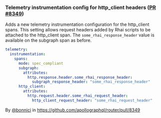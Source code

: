 ### Telemetry instrumentation config for http_client headers ([PR #8349](https://github.com/apollographql/router/pull/8349))

Adds a new telemetry instrumentation configuration for the http_client spans. This setting allows request headers added by Rhai scripts to be attached to the http_client span. The `some_rhai_response_header` value is available on the subgraph span as before.

```yaml
telemetry:
  instrumentation:
    spans:
      mode: spec_compliant
      subgraph:
        attributes:
          http.response.header.some_rhai_response_header:
            subgraph_response_header: "some_rhai_response_header"
      http_client:
        attributes:
          http.request.header.some_rhai_request_header:
            http_client_request_header: "some_rhai_request_header"
```

By [@bonnici](https://github.com/bonnici) in https://github.com/apollographql/router/pull/8349
